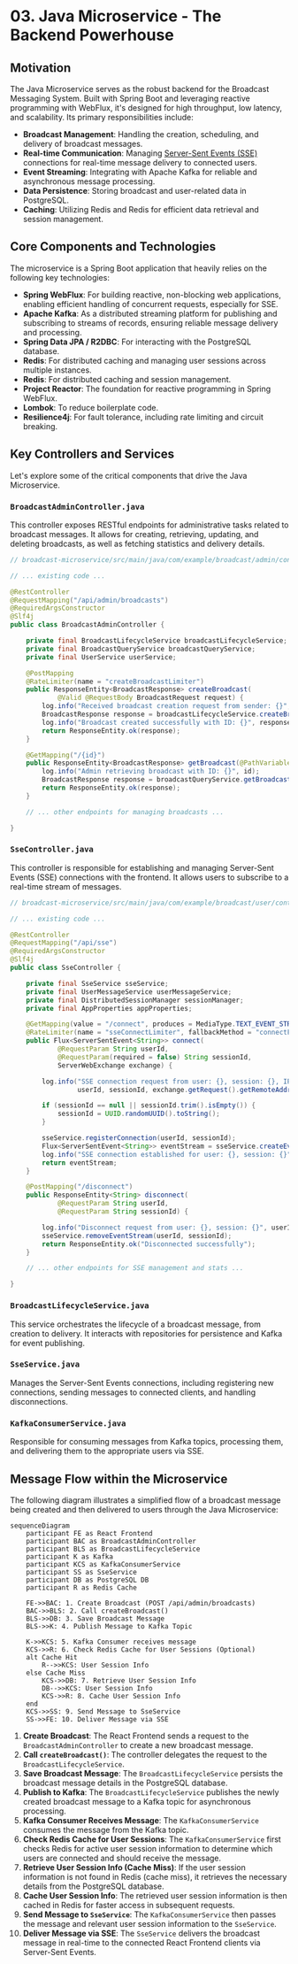 # 03. Java Microservice - The Backend Powerhouse

## Motivation

The Java Microservice serves as the robust backend for the Broadcast Messaging System. Built with Spring Boot and leveraging reactive programming with WebFlux, it's designed for high throughput, low latency, and scalability. Its primary responsibilities include:

- **Broadcast Management**: Handling the creation, scheduling, and delivery of broadcast messages.
- **Real-time Communication**: Managing [Server-Sent Events (SSE)](05_server_sent_events.md) connections for real-time message delivery to connected users.
- **Event Streaming**: Integrating with Apache Kafka for reliable and asynchronous message processing.
- **Data Persistence**: Storing broadcast and user-related data in PostgreSQL.
- **Caching**: Utilizing Redis and Redis for efficient data retrieval and session management.

## Core Components and Technologies

The microservice is a Spring Boot application that heavily relies on the following key technologies:

- **Spring WebFlux**: For building reactive, non-blocking web applications, enabling efficient handling of concurrent requests, especially for SSE.
- **Apache Kafka**: As a distributed streaming platform for publishing and subscribing to streams of records, ensuring reliable message delivery and processing.
- **Spring Data JPA / R2DBC**: For interacting with the PostgreSQL database.
- **Redis**: For distributed caching and managing user sessions across multiple instances.
- **Redis**: For distributed caching and session management.
- **Project Reactor**: The foundation for reactive programming in Spring WebFlux.
- **Lombok**: To reduce boilerplate code.
- **Resilience4j**: For fault tolerance, including rate limiting and circuit breaking.

## Key Controllers and Services

Let's explore some of the critical components that drive the Java Microservice.

### `BroadcastAdminController.java`

This controller exposes RESTful endpoints for administrative tasks related to broadcast messages. It allows for creating, retrieving, updating, and deleting broadcasts, as well as fetching statistics and delivery details.

```java
// broadcast-microservice/src/main/java/com/example/broadcast/admin/controller/BroadcastAdminController.java

// ... existing code ...

@RestController
@RequestMapping("/api/admin/broadcasts")
@RequiredArgsConstructor
@Slf4j
public class BroadcastAdminController {

    private final BroadcastLifecycleService broadcastLifecycleService;
    private final BroadcastQueryService broadcastQueryService;
    private final UserService userService;

    @PostMapping
    @RateLimiter(name = "createBroadcastLimiter")
    public ResponseEntity<BroadcastResponse> createBroadcast(
            @Valid @RequestBody BroadcastRequest request) {
        log.info("Received broadcast creation request from sender: {}", request.getSenderId());
        BroadcastResponse response = broadcastLifecycleService.createBroadcast(request);
        log.info("Broadcast created successfully with ID: {}", response.getId());
        return ResponseEntity.ok(response);
    }

    @GetMapping("/{id}")
    public ResponseEntity<BroadcastResponse> getBroadcast(@PathVariable Long id) {
        log.info("Admin retrieving broadcast with ID: {}", id);
        BroadcastResponse response = broadcastQueryService.getBroadcast(id);
        return ResponseEntity.ok(response);
    }

    // ... other endpoints for managing broadcasts ...

}
```

### `SseController.java`

This controller is responsible for establishing and managing Server-Sent Events (SSE) connections with the frontend. It allows users to subscribe to a real-time stream of messages.

```java
// broadcast-microservice/src/main/java/com/example/broadcast/user/controller/SseController.java

// ... existing code ...

@RestController
@RequestMapping("/api/sse")
@RequiredArgsConstructor
@Slf4j
public class SseController {

    private final SseService sseService;
    private final UserMessageService userMessageService;
    private final DistributedSessionManager sessionManager;
    private final AppProperties appProperties;

    @GetMapping(value = "/connect", produces = MediaType.TEXT_EVENT_STREAM_VALUE)
    @RateLimiter(name = "sseConnectLimiter", fallbackMethod = "connectFallback")
    public Flux<ServerSentEvent<String>> connect(
            @RequestParam String userId,
            @RequestParam(required = false) String sessionId,
            ServerWebExchange exchange) {

        log.info("SSE connection request from user: {}, session: {}, IP: {}",
                 userId, sessionId, exchange.getRequest().getRemoteAddress() != null ? exchange.getRequest().getRemoteAddress().getAddress().getHostAddress() : "unknown");

        if (sessionId == null || sessionId.trim().isEmpty()) {
            sessionId = UUID.randomUUID().toString();
        }

        sseService.registerConnection(userId, sessionId);
        Flux<ServerSentEvent<String>> eventStream = sseService.createEventStream(userId, sessionId);
        log.info("SSE connection established for user: {}, session: {}", userId, sessionId);
        return eventStream;
    }

    @PostMapping("/disconnect")
    public ResponseEntity<String> disconnect(
            @RequestParam String userId,
            @RequestParam String sessionId) {

        log.info("Disconnect request from user: {}, session: {}", userId, sessionId);
        sseService.removeEventStream(userId, sessionId);
        return ResponseEntity.ok("Disconnected successfully");
    }

    // ... other endpoints for SSE management and stats ...

}
```

### `BroadcastLifecycleService.java`

This service orchestrates the lifecycle of a broadcast message, from creation to delivery. It interacts with repositories for persistence and Kafka for event publishing.

### `SseService.java`

Manages the Server-Sent Events connections, including registering new connections, sending messages to connected clients, and handling disconnections.

### `KafkaConsumerService.java`

Responsible for consuming messages from Kafka topics, processing them, and delivering them to the appropriate users via SSE.

## Message Flow within the Microservice

The following diagram illustrates a simplified flow of a broadcast message being created and then delivered to users through the Java Microservice:

```mermaid
sequenceDiagram
    participant FE as React Frontend
    participant BAC as BroadcastAdminController
    participant BLS as BroadcastLifecycleService
    participant K as Kafka
    participant KCS as KafkaConsumerService
    participant SS as SseService
    participant DB as PostgreSQL DB
    participant R as Redis Cache

    FE->>BAC: 1. Create Broadcast (POST /api/admin/broadcasts)
    BAC->>BLS: 2. Call createBroadcast()
    BLS->>DB: 3. Save Broadcast Message
    BLS->>K: 4. Publish Message to Kafka Topic

    K->>KCS: 5. Kafka Consumer receives message
    KCS->>R: 6. Check Redis Cache for User Sessions (Optional)
    alt Cache Hit
        R-->>KCS: User Session Info
    else Cache Miss
        KCS->>DB: 7. Retrieve User Session Info
        DB-->>KCS: User Session Info
        KCS->>R: 8. Cache User Session Info
    end
    KCS->>SS: 9. Send Message to SseService
    SS->>FE: 10. Deliver Message via SSE
```

1.  **Create Broadcast**: The React Frontend sends a request to the `BroadcastAdminController` to create a new broadcast message.
2.  **Call `createBroadcast()`**: The controller delegates the request to the `BroadcastLifecycleService`.
3.  **Save Broadcast Message**: The `BroadcastLifecycleService` persists the broadcast message details in the PostgreSQL database.
4.  **Publish to Kafka**: The `BroadcastLifecycleService` publishes the newly created broadcast message to a Kafka topic for asynchronous processing.
5.  **Kafka Consumer Receives Message**: The `KafkaConsumerService` consumes the message from the Kafka topic.
6.  **Check Redis Cache for User Sessions**: The `KafkaConsumerService` first checks Redis for active user session information to determine which users are connected and should receive the message.
7.  **Retrieve User Session Info (Cache Miss)**: If the user session information is not found in Redis (cache miss), it retrieves the necessary details from the PostgreSQL database.
8.  **Cache User Session Info**: The retrieved user session information is then cached in Redis for faster access in subsequent requests.
9.  **Send Message to `SseService`**: The `KafkaConsumerService` then passes the message and relevant user session information to the `SseService`.
10. **Deliver Message via SSE**: The `SseService` delivers the broadcast message in real-time to the connected React Frontend clients via Server-Sent Events.

